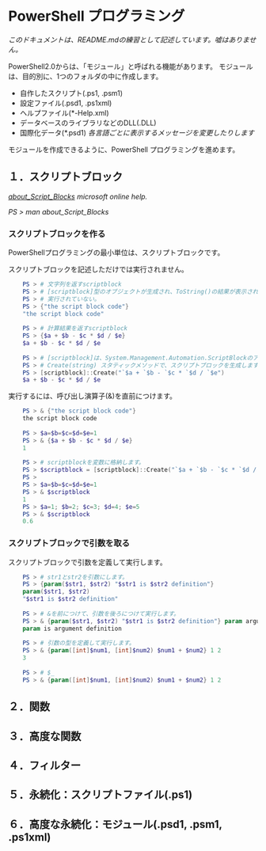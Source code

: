 # PowerShell プログラミング
*このドキュメントは、README.mdの練習として記述しています。嘘はありません。*

PowerShell2.0からは、「モジュール」と呼ばれる機能があります。
モジュールは、目的別に、1つのフォルダの中に作成します。
* 自作したスクリプト(.ps1, .psm1)
* 設定ファイル(.psd1, .ps1xml)
* ヘルプファイル(*-Help.xml)
* データベースのライブラリなどのDLL(.DLL)
* 国際化データ(*.psd1) *各言語ごとに表示するメッセージを変更したりします*

モジュールを作成できるように、PowerShell プログラミングを進めます。

## １．スクリプトブロック
*[about_Script_Blocks](http://technet.microsoft.com/ja-jp/library/dd315277.aspx) microsoft online help.*

*PS > man about_Script_Blocks*

### スクリプトブロックを作る

PowerShellプログラミングの最小単位は、スクリプトブロックです。

スクリプトブロックを記述しただけでは実行されません。

``` PowerShell
    PS > # 文字列を返すscriptblock
    PS > # [scriptblock]型のオブジェクトが生成され、ToString()の結果が表示されている。
    PS > # 実行されていない。
    PS > {"the script block code"}
    "the script block code"
    
    PS > # 計算結果を返すscriptblock
    PS > {$a + $b - $c * $d / $e}
    $a + $b - $c * $d / $e
    
    PS > # [scriptblock]は、System.Management.Automation.ScriptBlockのアクセラレーター
    PS > # Create(string) スタティックメソッドで、スクリプトブロックを生成します
    PS > [scriptblock]::Create("`$a + `$b - `$c * `$d / `$e")
    $a + $b - $c * $d / $e
```

実行するには、呼び出し演算子(&)を直前につけます。

``` PowerShell
    PS > & {"the script block code"}
    the script block code
    
    PS > $a=$b=$c=$d=$e=1
    PS > & {$a + $b - $c * $d / $e}
    1
    
    PS > # scriptblockを変数に格納します。
    PS > $scriptblock = [scriptblock]::Create("`$a + `$b - `$c * `$d / `$e")
    PS > 
    PS > $a=$b=$c=$d=$e=1
    PS > & $scriptblock
    1
    PS > $a=1; $b=2; $c=3; $d=4; $e=5
    PS > & $scriptblock
    0.6
```

### スクリプトブロックで引数を取る

スクリプトブロックで引数を定義して実行します。

``` PowerShell
    PS > # str1とstr2を引数にします。
    PS > {param($str1, $str2) "$str1 is $str2 definition"}
    param($str1, $str2)
    "$str1 is $str2 definition"
    
    PS > # &を前につけて、引数を後ろにつけて実行します。
    PS > & {param($str1, $str2) "$str1 is $str2 definition"} param argument
    param is argument definition
    
    PS > # 引数の型を定義して実行します。
    PS > & {param([int]$num1, [int]$num2) $num1 + $num2} 1 2
    3
    
    PS > # $_
    PS > & {param([int]$num1, [int]$num2) $num1 + $num2} 1 2
```

## ２．関数
## ３．高度な関数
## ４．フィルター
## ５．永続化：スクリプトファイル(.ps1)
## ６．高度な永続化：モジュール(.psd1, .psm1, .ps1xml)
